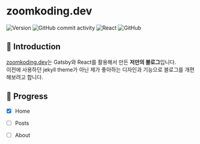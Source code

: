 # zoomkoding.dev
<p>
  <img alt="Version" src="https://img.shields.io/github/v/release/zoomKoding/zoomkoding.dev?include_prereleases&sort=semver&label=version">
  <img alt="GitHub commit activity" src="https://img.shields.io/github/commit-activity/m/zoomkoding/zoomkoding.dev.svg?color=08CE5D&label=%E2%AC%86%20commits&style=flat-square">
  <img alt="React" src="https://img.shields.io/static/v1.svg?label=&message=React&style=flat-square&logo=React&logoColor=white&color=61dafb">
  <img alt="GitHub" src="https://img.shields.io/github/license/zoomkoding/zoomkoding.dev?style=flat-square&label=%F0%9F%93%9C%20license&color=08CE5D">
</p>

## 🖖 Introduction
[zoomkoding.dev](https://sad-haibt-6a7a35.netlify.app/)는 Gatsby와 React를 활용해서 만든 **저만의 블로그**입니다.  
이전에 사용하던 jekyll theme가 아닌 제가 좋아하는 디자인과 기능으로 블로그를 개편해보려고 합니다.

## 🚀 Progress
- [x] Home 
- [ ] Posts 
- [ ] About

